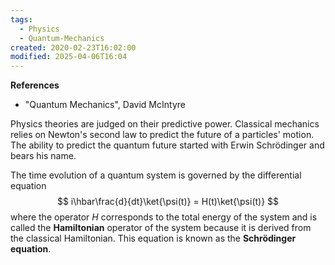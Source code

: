 ```yaml
---
tags:
  - Physics
  - Quantum-Mechanics
created: 2020-02-23T16:02:00
modified: 2025-04-06T16:04
---
```

__References__
- "Quantum Mechanics", David McIntyre

Physics theories are judged on their predictive power. Classical mechanics relies on Newton's second law to predict the future of a particles' motion. The ability to predict the quantum future started with Erwin Schrödinger and bears his name.

The time evolution of a quantum system is governed by the differential equation
$$
i\hbar\frac{d}{dt}\ket{\psi(t)} = H(t)\ket{\psi(t)}
$$
where the operator $H$ corresponds to the total energy of the system and is called the __Hamiltonian__ operator of the system because it is derived from the classical Hamiltonian. This equation is known as the __Schrödinger equation__.